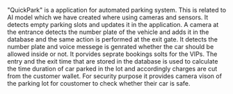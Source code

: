 "QuickPark" is a application for automated parking system. This is related to AI model which we have created where using cameras and sensors. It detects empty parking slots and updates it in the application.
A camera at the entrance detects the number plate of the vehicle and adds it in the database and the same action is performed at the exit gate.
It detects the number plate and voice messege is genrated whether the car should be allowed inside or not.
It porvides seprate bookings solts for the VIPs.
The entry and the exit time that are stored in the database is used to calculate the time duration of car parked in the lot and accordingly charges are cut from the customer wallet.
For security purpose it provides camera vison of the parking lot for coustomer to check whether their car is safe.

